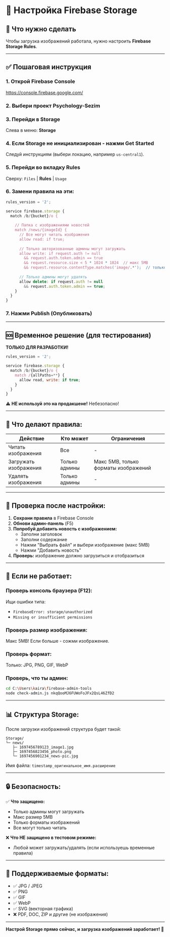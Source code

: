 # 📸 Настройка Firebase Storage

## 🎯 Что нужно сделать

Чтобы загрузка изображений работала, нужно настроить **Firebase Storage Rules**.

---

## ✅ Пошаговая инструкция

### 1. Открой Firebase Console

https://console.firebase.google.com/

### 2. Выбери проект **Psychology-Sezim**

### 3. Перейди в **Storage**

Слева в меню: **Storage**

### 4. Если Storage не инициализирован - нажми **Get Started**

Следуй инструкциям (выбери локацию, например `us-central1`).

### 5. Перейди во вкладку **Rules**

Сверху: `Files` | **Rules** | `Usage`

### 6. Замени правила на эти:

```javascript
rules_version = '2';

service firebase.storage {
  match /b/{bucket}/o {
    
    // Папка с изображениями новостей
    match /news/{imageId} {
      // Все могут читать изображения
      allow read: if true;
      
      // Только авторизованные админы могут загружать
      allow write: if request.auth != null 
        && request.auth.token.admin == true
        && request.resource.size < 5 * 1024 * 1024  // макс 5MB
        && request.resource.contentType.matches('image/.*');  // только изображения
      
      // Только админы могут удалять
      allow delete: if request.auth != null 
        && request.auth.token.admin == true;
    }
  }
}
```

### 7. Нажми **Publish** (Опубликовать)

---

## 🆘 Временное решение (для тестирования)

**ТОЛЬКО ДЛЯ РАЗРАБОТКИ!**

```javascript
rules_version = '2';

service firebase.storage {
  match /b/{bucket}/o {
    match /{allPaths=**} {
      allow read, write: if true;
    }
  }
}
```

⚠️ **НЕ используй это на продакшене!** Небезопасно!

---

## 📝 Что делают правила:

| Действие | Кто может | Ограничения |
|----------|-----------|-------------|
| Читать изображения | Все | - |
| Загружать изображения | Только админы | Макс 5MB, только форматы изображений |
| Удалять изображения | Только админы | - |

---

## 🧪 Проверка после настройки:

1. **Сохрани правила** в Firebase Console
2. **Обнови админ-панель** (F5)
3. **Попробуй добавить новость с изображением:**
   - Заполни заголовок
   - Заполни содержание
   - Нажми "Выбрать файл" и выбери изображение (макс 5MB)
   - Нажми "Добавить новость"
4. **Проверь:** изображение должно загрузиться и отобразиться

---

## 🐛 Если не работает:

### Проверь консоль браузера (F12):

Ищи ошибки типа:
- `FirebaseError: storage/unauthorized`
- `Missing or insufficient permissions`

### Проверь размер изображения:

Макс 5MB! Если больше - сожми изображение.

### Проверь формат:

Только: JPG, PNG, GIF, WebP

### Проверь, что ты админ:

```bash
cd C:\Users\kaira\firebase-admin-tools
node check-admin.js nkqQooMJ6FUWoFoJFx2QsL46ZfD2
```

---

## 📊 Структура Storage:

После загрузки изображений структура будет такой:

```
Storage/
└─ news/
   ├─ 1697456789123_image1.jpg
   ├─ 1697456823456_photo.png
   └─ 1697456901234_news-pic.jpg
```

Имя файла: `timestamp_оригинальное_имя.расширение`

---

## 🔒 Безопасность:

✅ **Что защищено:**
- Только админы могут загружать
- Макс размер 5MB
- Только форматы изображений
- Все могут только читать

❌ **Что НЕ защищено в тестовом режиме:**
- Любой может загружать/удалять (если используешь временные правила)

---

## 📸 Поддерживаемые форматы:

- ✅ JPG / JPEG
- ✅ PNG
- ✅ GIF
- ✅ WebP
- ✅ SVG (векторная графика)
- ❌ PDF, DOC, ZIP и другие (не изображения)

---

**Настрой Storage прямо сейчас, и загрузка изображений заработает! 🚀**

